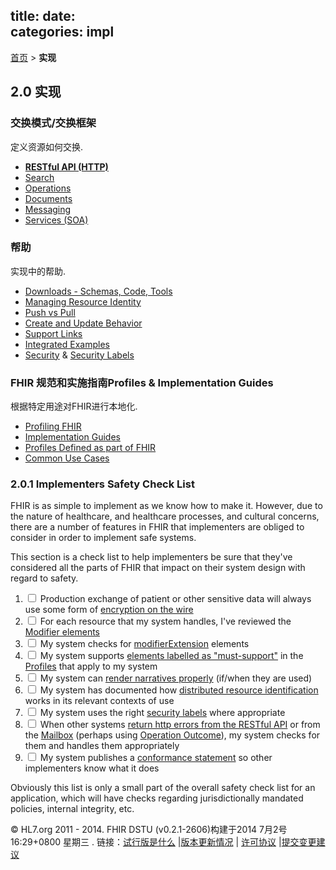 title: 
date:  
categories: impl
---

  [首页](../home/index.html) > **实现**	

##  2.0  实现


### **交换模式/交换框架**

定义资源如何交换.

*   [**RESTful API (HTTP)**](http.html)       
*   [Search](search.html)         
*   [Operations](operations.html)         
*   [Documents](documents.html)       
*   [Messaging](messaging.html)       
*   [Services (SOA)](services.html)      

### **帮助**

实现中的帮助.

*   [Downloads - Schemas, Code, Tools](downloads.html)
*   [Managing Resource Identity](managing.html)
*   [Push vs Pull](pushpull.html)
*   [Create and Update Behavior](updates.html)
*   [Support Links](support.html)
*   [Integrated Examples](integrated-examples.html)
*   [Security](security.html) &amp;  [Security Labels](security-labels.html)

### **FHIR 规范和实施指南Profiles &amp; Implementation Guides**

根据特定用途对FHIR进行本地化.

*   [Profiling FHIR](profiling.html)
*   [Implementation Guides](iglist.html)
*   [Profiles Defined as part of FHIR](profilelist.html)
*   [Common Use Cases](usecases.html)

###  2.0.1  Implementers Safety Check List

FHIR is as simple to implement as we know how to make it. However, due to the nature of 
healthcare, and healthcare processes, and cultural concerns, there are a number of features in
FHIR that implementers are obliged to consider in order to implement safe systems.

This section is a check list to help implementers be sure that they've considered all the parts
of FHIR that impact on their system design with regard to safety. 

1.  <input type="checkbox"/> Production exchange of patient or other sensitive data will always use some form of [encryption on the wire](security.html#http)
2.  <input type="checkbox"/> For each resource that my system handles, I've reviewed the [Modifier elements](conformance-rules.html#isModifier)
3.  <input type="checkbox"/> My system checks for [modifierExtension](extensibility.html#modifierExtension) elements
4.  <input type="checkbox"/> My system supports [elements labelled as &quot;must-support&quot;](conformance-rules.html#mustSupport) in the [Profiles](profiling.html) that apply to my system
5.  <input type="checkbox"/> My system can [render narratives properly](narrative.html#css) (if/when they are used)
6.  <input type="checkbox"/> My system has documented how [distributed resource identification](managing.html#distributed) works in its relevant contexts of use
7.  <input type="checkbox"/> My system uses the right [security labels](security-labels.html#core) where appropriate
8.  <input type="checkbox"/> When other systems [return http errors from the RESTful API](http.html#summary) or from the [Mailbox](messaging.html#mailbox) (perhaps using [Operation Outcome](operationoutcome.html)), my system checks for them and handles them appropriately
9.  <input type="checkbox"/> My system publishes a [conformance statement](conformance.html) so other implementers know what it does 

Obviously this list is only a small part of the overall safety check list for an application, which will have checks regarding jurisdictionally mandated policies, internal integrity, etc.


 &copy; HL7.org 2011 - 2014. FHIR DSTU (v0.2.1-2606)构建于2014  7月2号 16:29+0800 星期三 . 
链接：[试行版是什么](http://hl7.org/implement/standards/fhir/dstu.html) |[版本更新情况](http://hl7.org/implement/standards/fhir/history.html) | [许可协议](http://hl7.org/implement/standards/fhir/license.html) |[提交变更建议](http://gforge.hl7.org/gf/project/fhir/tracker/?action=TrackerItemAdd&tracker_id=677) 	 		